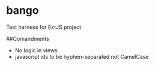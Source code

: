 bango
=====

Test harness for ExtJS project

##Comandments

* No logic in views
* javascript ids to be hyphen-separated not CamelCase
